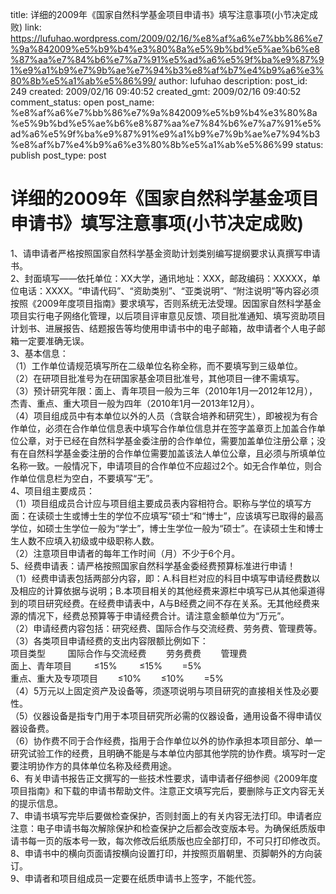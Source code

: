 title: 详细的2009年《国家自然科学基金项目申请书》填写注意事项(小节决定成败)
link: https://lufuhao.wordpress.com/2009/02/16/%e8%af%a6%e7%bb%86%e7%9a%842009%e5%b9%b4%e3%80%8a%e5%9b%bd%e5%ae%b6%e8%87%aa%e7%84%b6%e7%a7%91%e5%ad%a6%e5%9f%ba%e9%87%91%e9%a1%b9%e7%9b%ae%e7%94%b3%e8%af%b7%e4%b9%a6%e3%80%8b%e5%a1%ab%e5%86%99/
author: lufuhao
description: 
post_id: 249
created: 2009/02/16 09:40:52
created_gmt: 2009/02/16 09:40:52
comment_status: open
post_name: %e8%af%a6%e7%bb%86%e7%9a%842009%e5%b9%b4%e3%80%8a%e5%9b%bd%e5%ae%b6%e8%87%aa%e7%84%b6%e7%a7%91%e5%ad%a6%e5%9f%ba%e9%87%91%e9%a1%b9%e7%9b%ae%e7%94%b3%e8%af%b7%e4%b9%a6%e3%80%8b%e5%a1%ab%e5%86%99
status: publish
post_type: post

# 详细的2009年《国家自然科学基金项目申请书》填写注意事项(小节决定成败)

1、请申请者严格按照国家自然科学基金资助计划类别编写提纲要求认真撰写申请书。  
2、封面填写——依托单位：XX大学，通讯地址：XXX，邮政编码：XXXXX，单位电话：XXXX。“申请代码”、“资助类别”、“亚类说明”、“附注说明”等内容必须按照《2009年度项目指南》要求填写，否则系统无法受理。因国家自然科学基金项目实行电子网络化管理，以后项目评审意见反馈、项目批准通知、填写资助项目计划书、进展报告、结题报告等均使用申请书中的电子邮箱，故申请者个人电子邮箱一定要准确无误。  
3、基本信息：  
（1）工作单位请规范填写所在二级单位名称全称，而不要填写到三级单位。  
（2）在研项目批准号为在研国家基金项目批准号，其他项目一律不需填写。  
（3）预计研究年限：面上、青年项目一般为三年（2010年1月—2012年12月），杰青、重点、重大项目一般为四年（2010年1月—2013年12月）。  
（4）项目组成员中有本单位以外的人员（含联合培养和研究生），即被视为有合作单位，必须在合作单位信息表中填写合作单位信息并在签字盖章页上加盖合作单位公章，对于已经在自然科学基金委注册的合作单位，需要加盖单位注册公章；没有在自然科学基金委注册的合作单位需要加盖该法人单位公章，且必须与所填单位名称一致。一般情况下，申请项目的合作单位不应超过2个。如无合作单位，则合作单位信息栏为空白，不要填写“无”。  
4、项目组主要成员：  
（1）项目组成员合计应与项目组主要成员表内容相符合。职称与学位的填写方面：在读硕士生或博士生的学位不应填写“硕士“和“博士”，应该填写已取得的最高学位，如硕士生学位一般为“学士”，博士生学位一般为“硕士”。在读硕士生和博士生人数不应填入初级或中级职称人数。  
（2）注意项目申请者的每年工作时间（月）不少于6个月。  
5、经费申请表：请严格按照国家自然科学基金委经费预算标准进行申请！  
（1）经费申请表包括两部分内容，即：A.科目栏对应的科目中填写申请经费数以及相应的计算依据与说明；B.本项目相关的其他经费来源栏中填写已从其他渠道得到的项目研究经费。在经费申请表中，A与B经费之间不存在关系。无其他经费来源的情况下，经费总预算等于申请经费合计。请注意金额单位为“万元”。  
（2）申请经费内容包括：研究经费、国际合作与交流经费、劳务费、管理费等。  
（3）各类项目申请经费的支出内容限额比例如下：  
项目类型         国际合作与交流经费        劳务费费        管理费  
面上、青年项目         ≤15%         ≤15%        =5%  
重点、重大及专项项目        ≤10%        ≤10%        =5%  
（4）5万元以上固定资产及设备等，须逐项说明与项目研究的直接相关性及必要性。  
（5）仪器设备是指专门用于本项目研究所必需的仪器设备，通用设备不得申请仪器设备费。  
（6）协作费不同于合作经费，指用于合作单位以外的协作承担本项目部分、单一研究试验工作的经费，且明确不能是与本单位内部其他学院的协作费。填写时一定要注明协作方的具体单位名称及经费用途。  
6、有关申请书报告正文撰写的一些技术性要求，请申请者仔细参阅《2009年度项目指南》和下载的申请书帮助文件。注意正文填写完后，要删除与正文内容无关的提示信息。  
7、申请书填写完毕后要做检查保护，否则封面上的有关内容无法打印。申请者应注意：电子申请书每次解除保护和检查保护之后都会改变版本号。为确保纸质版申请书每一页的版本号一致，每次修改后纸质版也应全部打印，不可只打印修改页。  
8、申请书中的横向页面请按横向设置打印，并按照页眉朝里、页脚朝外的方向装订。  
9、申请者和项目组成员一定要在纸质申请书上签字，不能代签。